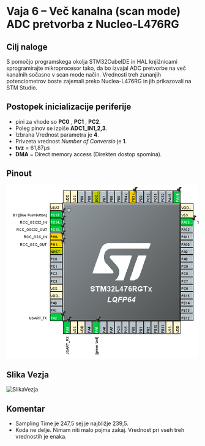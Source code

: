 # Vaja 6 – Več kanalna (scan mode) ADC pretvorba z Nucleo-L476RG

## Cilj naloge

S pomočjo programskega okolja STM32CubeIDE in HAL knjižnicami sprogramirajte mikroprocesor tako, da bo izvajal ADC pretvorbe na več kanalnih sočasno v scan mode način. Vrednosti treh zunanjih potenciometrov boste zajemali preko Nuclea-L476RG in jih prikazovali na STM Studio.

## Postopek inicializacije periferije

- pini za vhode so **PC0** , **PC1** , **PC2**.  
- Poleg pinov se izpiše **ADC1_IN1,2,3**.  
- Izbrana Vrednost parametra je **4**.  
- Privzeta vrednost *Number of Conversio* je **1**.  
- **tvz** = 61,87μs 
- **DMA** = Direct memory access (Direkten dostop spomina).
  



## Pinout
![Pinout](media/Screenshot_20221025_105007.png)

## Slika Vezja
![SlikaVezja](media/FF69ECB8-AD37-4267-8AE3-73734B376573.jpeg)


## Komentar
- Sampling Time je 247,5 sej je najbližje 239,5.
- Koda ne delje. Nimam niti malo pojma zakaj. Vrednost pri vseh treh vrednostih je enaka.
